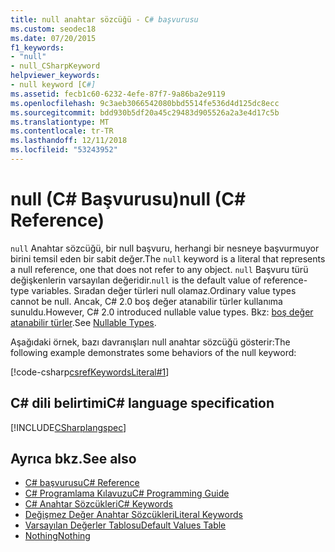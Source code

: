 ```yaml
---
title: null anahtar sözcüğü - C# başvurusu
ms.custom: seodec18
ms.date: 07/20/2015
f1_keywords:
- "null"
- null_CSharpKeyword
helpviewer_keywords:
- null keyword [C#]
ms.assetid: fecb1c60-6232-4efe-87f7-9a86ba2e9119
ms.openlocfilehash: 9c3aeb3066542080bbd5514fe536d4d125dc8ecc
ms.sourcegitcommit: bdd930b5df20a45c29483d905526a2a3e4d17c5b
ms.translationtype: MT
ms.contentlocale: tr-TR
ms.lasthandoff: 12/11/2018
ms.locfileid: "53243952"
---
```

# <a name="null-c-reference"></a><span data-ttu-id="985f5-102">null (C# Başvurusu)</span><span class="sxs-lookup"><span data-stu-id="985f5-102">null (C# Reference)</span></span>

<span data-ttu-id="985f5-103">`null` Anahtar sözcüğü, bir null başvuru, herhangi bir nesneye başvurmuyor birini temsil eden bir sabit değer.</span><span class="sxs-lookup"><span data-stu-id="985f5-103">The `null` keyword is a literal that represents a null reference, one that does not refer to any object.</span></span> <span data-ttu-id="985f5-104">`null` Başvuru türü değişkenlerin varsayılan değeridir.</span><span class="sxs-lookup"><span data-stu-id="985f5-104">`null` is the default value of reference-type variables.</span></span> <span data-ttu-id="985f5-105">Sıradan değer türleri null olamaz.</span><span class="sxs-lookup"><span data-stu-id="985f5-105">Ordinary value types cannot be null.</span></span> <span data-ttu-id="985f5-106">Ancak, C# 2.0 boş değer atanabilir türler kullanıma sunuldu.</span><span class="sxs-lookup"><span data-stu-id="985f5-106">However, C# 2.0 introduced nullable value types.</span></span> <span data-ttu-id="985f5-107">Bkz: [boş değer atanabilir türler](../../programming-guide/nullable-types/index.md).</span><span class="sxs-lookup"><span data-stu-id="985f5-107">See [Nullable Types](../../programming-guide/nullable-types/index.md).</span></span>

<span data-ttu-id="985f5-108">Aşağıdaki örnek, bazı davranışları null anahtar sözcüğü gösterir:</span><span class="sxs-lookup"><span data-stu-id="985f5-108">The following example demonstrates some behaviors of the null keyword:</span></span>

[!code-csharp[csrefKeywordsLiteral#1](~/samples/snippets/csharp/VS_Snippets_VBCSharp/csrefKeywordsLiteral/CS/csrefKeywordsLiteral.cs#1)]

## <a name="c-language-specification"></a><span data-ttu-id="985f5-109">C# dili belirtimi</span><span class="sxs-lookup"><span data-stu-id="985f5-109">C# language specification</span></span>

[!INCLUDE[CSharplangspec](~/includes/csharplangspec-md.md)]

## <a name="see-also"></a><span data-ttu-id="985f5-110">Ayrıca bkz.</span><span class="sxs-lookup"><span data-stu-id="985f5-110">See also</span></span>

- [<span data-ttu-id="985f5-111">C# başvurusu</span><span class="sxs-lookup"><span data-stu-id="985f5-111">C# Reference</span></span>](../../language-reference/index.md)
- [<span data-ttu-id="985f5-112">C# Programlama Kılavuzu</span><span class="sxs-lookup"><span data-stu-id="985f5-112">C# Programming Guide</span></span>](../../programming-guide/index.md)
- [<span data-ttu-id="985f5-113">C# Anahtar Sözcükleri</span><span class="sxs-lookup"><span data-stu-id="985f5-113">C# Keywords</span></span>](index.md)
- [<span data-ttu-id="985f5-114">Değişmez Değer Anahtar Sözcükleri</span><span class="sxs-lookup"><span data-stu-id="985f5-114">Literal Keywords</span></span>](literal-keywords.md)
- [<span data-ttu-id="985f5-115">Varsayılan Değerler Tablosu</span><span class="sxs-lookup"><span data-stu-id="985f5-115">Default Values Table</span></span>](default-values-table.md)
- [<span data-ttu-id="985f5-116">Nothing</span><span class="sxs-lookup"><span data-stu-id="985f5-116">Nothing</span></span>](../../../visual-basic/language-reference/nothing.md)